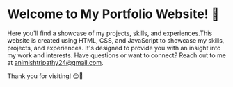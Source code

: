 # Welcome to My Portfolio Website! 🌟

Here you'll find a showcase of my projects, skills, and experiences.This website is created using HTML, CSS, and JavaScript to showcase my skills, projects, and experiences. It's designed to provide you with an insight into my work and interests. Have questions or want to connect? Reach out to me at animishtripathy24@gmail.com.

Thank you for visiting! 😊🚀

